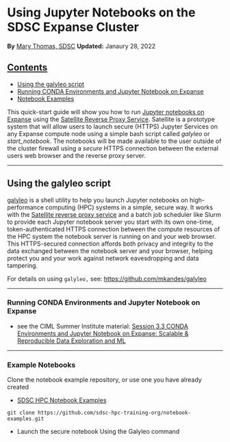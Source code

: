 # Using Jupyter Notebooks on the SDSC Expanse Cluster
**By** [Mary Thomas, SDSC](https://www.sdsc.edu/research/researcher_spotlight/thomas_mary.html)
**Updated:**  Janaury 28, 2022

## [Contents](#top)
* [Using the galyleo script](#galyleo)
* [Running CONDA Environments and Jupyter Notebook on Expanse](#conda)
* [Notebook Examples](#ntbk-ex)

This quick-start guide will show you how to run [Jupyter notebooks on Expanse](https://hpc-training.sdsc.edu/notebooks-101/notebook-101.html) using the [Satellite Reverse Proxy Service](https://github.com/sdsc-hpc-training-org/satellite). Satellite is a prototype system that will allow users to launch secure (HTTPS) Jupyter Services on any Expanse compute node using a simple bash script called *galyleo* or *start_notebook*. The notebooks will be made available to the user outside of the cluster firewall using a *secure* HTTPS connection between the external users web browser and the reverse proxy server.

_______
## Using the galyleo script 
[galyleo](https://github.com/mkandes/galyleo) is a shell utility to help you launch Jupyter notebooks on high-performance computing (HPC) systems in a simple, secure way. It works with the [Satellite reverse proxy service](https://github.com/sdsc-hpc-training-org/satellite) and a batch job scheduler like Slurm to provide each Jupyter notebook server you start with its own one-time, token-authenticated HTTPS connection between the compute resources of the HPC system the notebook server is running on and your web browser. This HTTPS-secured connection affords both privacy and integrity to the data exchanged between the notebook server and your browser, helping protect you and your work against network eavesdropping and data tampering.

For details on using ```galyleo,``` see:  https://github.com/mkandes/galyleo

_______
### Running CONDA Environments and Jupyter Notebook on Expanse<a name="conda">
* see the CIML Summer Institute material: [Session 3.3 CONDA Environments and Jupyter Notebook on Expanse: Scalable & Reproducible Data Exploration and ML](https://github.com/ciml-org/ciml-summer-institute-2023/tree/main/3.3_conda_environments_and_jupyter_notebook_on_expanse)
______


###  Example Notebooks<a name="ntbk-ex">
Clone the notebook example repository, or use one you have already created
* [SDSC HPC Notebook Examples](https://github.com/sdsc-hpc-training-org/notebook-examples)
```
git clone https://github.com/sdsc-hpc-training-org/notebook-examples.git
```

* Launch the secure notebook Using the Galyleo command


